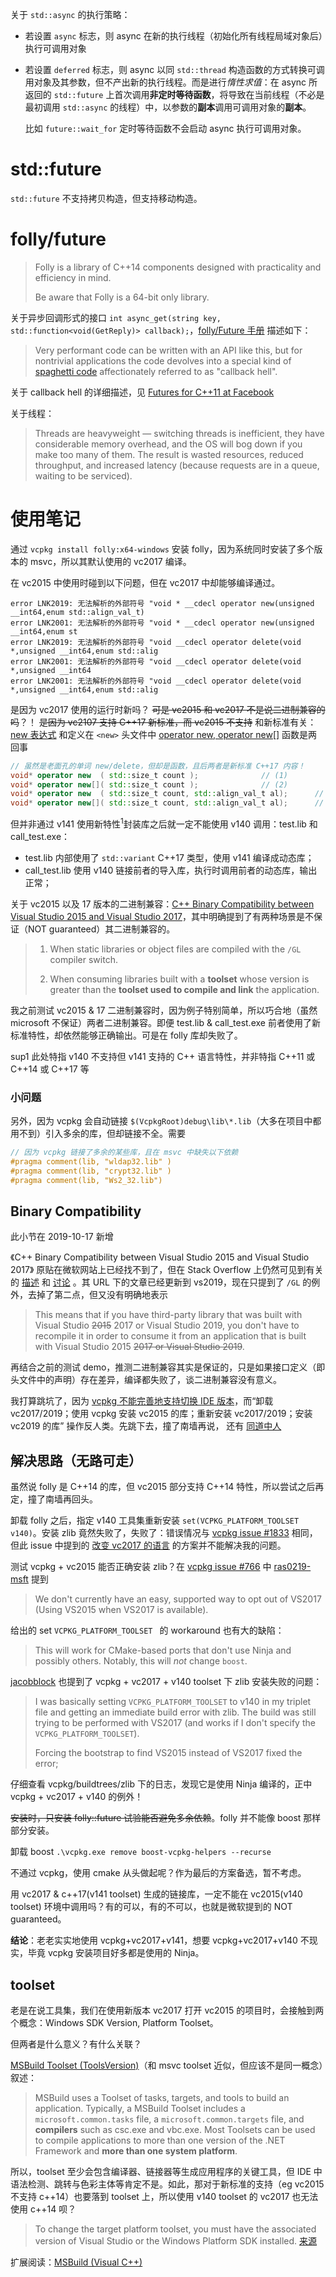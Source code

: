 关于 `std::async` 的执行策略：
- 若设置 `async` 标志，则 async 在新的执行线程（初始化所有线程局域对象后）执行可调用对象
- 若设置 `deferred` 标志，则 async 以同 `std::thread` 构造函数的方式转换可调用对象及其参数，但不产出新的执行线程。而是进行*惰性求值*：在 async 所返回的 `std::future` 上首次调用**非定时等待函数**，将导致在当前线程（不必是最初调用 `std::async` 的线程）中，以参数的**副本**调用可调用对象的**副本**。

	比如 `future::wait_for` 定时等待函数不会启动 async 执行可调用对象。

# std::future

`std::future` 不支持拷贝构造，但支持移动构造。

# folly/future

> Folly is a library of C++14 components designed with practicality and efficiency in mind.
> 
> Be aware that Folly is a 64-bit only library.

关于异步回调形式的接口 `int async_get(string key, std::function<void(GetReply)> callback);`，[folly/Future 手册][3] 描述如下：

> Very performant code can be written with an API like this, but for nontrivial applications the code devolves into a special kind of [spaghetti code][1] affectionately referred to as "callback hell".

关于 callback hell 的详细描述，见 [Futures for C++11 at Facebook][2]

关于线程：

> Threads are heavyweight — switching threads is inefficient, they have considerable memory overhead, and the OS will bog down if you make too many of them. The result is wasted resources, reduced throughput, and increased latency (because requests are in a queue, waiting to be serviced).

# 使用笔记

通过 `vcpkg install folly:x64-windows` 安装 folly，因为系统同时安装了多个版本的 msvc，所以其默认使用的 vc2017 编译。

在 vc2015 中使用时碰到以下问题，但在 vc2017 中却能够编译通过。

```
error LNK2019: 无法解析的外部符号 "void * __cdecl operator new(unsigned __int64,enum std::align_val_t)
error LNK2001: 无法解析的外部符号 "void * __cdecl operator new(unsigned __int64,enum st
error LNK2019: 无法解析的外部符号 "void __cdecl operator delete(void *,unsigned __int64,enum std::alig
error LNK2001: 无法解析的外部符号 "void __cdecl operator delete(void *,unsigned __int64
error LNK2001: 无法解析的外部符号 "void __cdecl operator delete(void *,unsigned __int64,enum std::alig
```

是因为 vc2017 使用的运行时新吗？ ~~可是 vc2015 和 vc2017 不是说二进制兼容的吗~~？！ ~~是因为 vc2107 支持 C++17 新标准，而 vc2015 不支持~~ 和新标准有关：[new 表达式][9] 和定义在 `<new>` 头文件中 [operator new, operator new[]][10] 函数是两回事

```cpp
// 虽然是老面孔的单词 new/delete，但却是函数，且后两者是新标准 C++17 内容！
void* operator new  ( std::size_t count );				// (1)	
void* operator new[]( std::size_t count );				// (2)	
void* operator new  ( std::size_t count, std::align_val_t al);		// (3)	(C++17 起)
void* operator new[]( std::size_t count, std::align_val_t al);		// (4)	(C++17 起)
```

但并非通过 v141 使用新特性<sup>1</sup>封装库之后就一定不能使用 v140 调用：test.lib 和 call_test.exe：
- test.lib 内部使用了 `std::variant` C++17 类型，使用 v141 编译成动态库；
- call_test.lib 使用 v140 链接前者的导入库，执行时调用前者的动态库，输出正常； 

关于 vc2015 以及 17 版本的二进制兼容：[C++ Binary Compatibility between Visual Studio 2015 and Visual Studio 2017][4]，其中明确提到了有两种场景是不保证（NOT guaranteed）其二进制兼容的。

> 1. When static libraries or object files are compiled with the `/GL` compiler switch.
> 
> 2. When consuming libraries built with a **toolset** whose version is greater than the **toolset used to compile and link** the application. 

我之前测试 vc2015 & 17 二进制兼容时，因为例子特别简单，所以巧合地（虽然 microsoft 不保证）两者二进制兼容。即便 test.lib & call_test.exe 前者使用了新标准特性，却依然能够正确输出。可是在 folly 库却失败了。

sup1 此处特指 v140 不支持但 v141 支持的 C++ 语言特性，并非特指 C++11 或 C++14 或 C++17 等

### 小问题

另外，因为 vcpkg 会自动链接 `$(VcpkgRoot)debug\lib\*.lib`（大多在项目中都用不到）引入多余的库，但却链接不全。需要
```cpp
// 因为 vcpkg 链接了多余的某些库，且在 msvc 中缺失以下依赖
#pragma comment(lib, "wldap32.lib" )
#pragma comment(lib, "crypt32.lib" )
#pragma comment(lib, "Ws2_32.lib")
```

##  Binary Compatibility

此小节在 2019-10-17 新增

《C++ Binary Compatibility between Visual Studio 2015 and Visual Studio 2017》 原贴在微软网站上已经找不到了，但在 Stack Overflow 上仍然可见到有关的 [描述][113] 和 [讨论][114] 。其 URL 下的文章已经更新到 vs2019，现在只提到了 `/GL` 的例外，去掉了第二点，但又没有明确地表示

> This means that if you have third-party library that was built with Visual Studio ~~2015~~ 2017 or Visual Studio 2019, you don't have to recompile it in order to consume it from an application that is built with Visual Studio 2015 ~~2017 or Visual Studio 2019~~.

再结合之前的测试 demo，推测二进制兼容其实是保证的，只是如果接口定义（即头文件中的声明）存在差异，编译都失败了，谈二进制兼容没有意义。

我打算跳坑了，因为 [vcpkg 不能完善地支持切换 IDE 版本][115]，而“卸载 vc2017/2019；使用 vcpkg 安装 vc2015 的库；重新安装 vc2017/2019；安装 vc2019 的库” 操作反人类。先跳下去，撞了南墙再说， 还有 [同道中人](https://github.com/robotology-playground/robotology-additional-dependencies/issues/3#issuecomment-459981396)

## 解决思路（无路可走）

虽然说 folly 是 C++14 的库，但 vc2015 部分支持 C++14 特性，所以尝试之后再定，撞了南墙再回头。

卸载 folly 之后，指定 v140 工具集重新安装 `set(VCPKG_PLATFORM_TOOLSET v140)`。安装 zlib 竟然失败了，失败了：错误情况与 [vcpkg issue #1833][5] 相同，但此 issue 中提到的 [改变 vc2017 的语言][6] 的方案并不能解决我的问题。

测试 vcpkg + vc2015 能否正确安装 zlib？在 [vcpkg issue #766][11] 中 [ras0219-msft][111] 提到

> We don't currently have an easy, supported way to opt out of VS2017 (Using VS2015 when VS2017 is available). 

给出的 set `VCPKG_PLATFORM_TOOLSET ` 的 workaround 也有大的缺陷：

> This will work for CMake-based ports that don't use Ninja and possibly others. Notably, this will _not_ change `boost`.

[jacobblock][112] 也提到了 vcpkg + vc2017 + v140 toolset 下 zlib 安装失败的问题：

> I was basically setting `VCPKG_PLATFORM_TOOLSET` to v140 in my triplet file and getting an immediate build error with zlib. The build was still trying to be performed with VS2017 (and works if I don't specify the `VCPKG_PLATFORM_TOOLSET`). 
> 
> Forcing the bootstrap to find VS2015 instead of VS2017 fixed the error;

仔细查看 vcpkg/buildtrees/zlib 下的日志，发现它是使用 Ninja 编译的，正中 vcpkg + vc2017 + v140 的例外！

~~安装时，只安装 folly::future 试验能否避免多余依赖~~。folly 并不能像 boost 那样部分安装。

卸载 boost `.\vcpkg.exe remove boost-vcpkg-helpers --recurse`

不通过 vcpkg，使用 cmake 从头做起呢？作为最后的方案备选，暂不考虑。

用 vc2017 & c++17(v141 toolset) 生成的链接库，一定不能在 vc2015(v140 toolset) 环境中调用吗？有的可以，有的不可以，也就是微软提到的 NOT guaranteed。

**结论**：老老实实地使用 vcpkg+vc2017+v141，想要 vcpkg+vc2017+v140 不现实，毕竟 vcpkg 安装项目好多都是使用的 Ninja。 

## toolset

老是在说工具集，我们在使用新版本 vc2017 打开 vc2015 的项目时，会接触到两个概念：Windows SDK Version, Platform Toolset。

但两者是什么意义？有什么关联？

[MSBuild Toolset (ToolsVersion)][7]（和 msvc toolset 近似，但应该不是同一概念）叙述：

> MSBuild uses a Toolset of tasks, targets, and tools to build an application. Typically, a MSBuild Toolset includes a `microsoft.common.tasks` file, a `microsoft.common.targets` file, and **compilers** such as csc.exe and vbc.exe. Most Toolsets can be used to compile applications to more than one version of the .NET Framework and **more than one system platform**. 

所以，toolset 至少会包含编译器、链接器等生成应用程序的关键工具，但 IDE 中语法检测、跳转与色彩主体等肯定不是。如此，那对于新标准的支持（eg vc2015 不支持 c++14）也要落到 toolset 上，所以使用 v140 toolset 的 vc2017 也无法使用 c++14 呗？ 

> To change the target platform toolset, you must have the associated version of Visual Studio or the Windows Platform SDK installed. [来源][8]

扩展阅读：[MSBuild (Visual C++)](https://docs.microsoft.com/zh-cn/cpp/build/msbuild-visual-cpp?view=vs-2017)

[1]:https://zh.wikipedia.org/wiki/%E9%9D%A2%E6%9D%A1%E5%BC%8F%E4%BB%A3%E7%A0%81
[2]:https://code.fb.com/developer-tools/futures-for-c-11-at-facebook/
[3]:https://github.com/facebook/folly/blob/master/folly/docs/Futures.md
[4]:https://docs.microsoft.com/en-us/cpp/porting/binary-compat-2015-2017?view=vs-2017
[5]:https://github.com/Microsoft/vcpkg/issues/1833
[6]:https://stackoverflow.com/a/43762131/6728820
[7]:https://docs.microsoft.com/en-us/visualstudio/msbuild/msbuild-toolset-toolsversion?view=vs-2017
[8]:https://docs.microsoft.com/zh-cn/cpp/build/how-to-modify-the-target-framework-and-platform-toolset?view=vs-2017
[9]:https://zh.cppreference.com/w/cpp/language/new
[10]:https://zh.cppreference.com/w/cpp/memory/new/operator_new
[11]:https://github.com/Microsoft/vcpkg/issues/766
[111]:https://github.com/Microsoft/vcpkg/issues/766#issuecomment-285918864
[112]:https://github.com/Microsoft/vcpkg/issues/766#issuecomment-356810721
[113]:https://stackoverflow.com/questions/53185019/questions-about-binary-compatibility-between-visual-studio-2015-and-visual-stud
[114]:https://stackoverflow.com/questions/53187152/is-the-official-binary-incompatibility-between-vs2017-and-vs2015-app-vs-dll-acc
[115]:https://tnie.github.io/2018/12/10/vcpkg/
